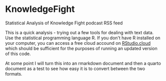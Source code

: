# KnowledgeFight
Statistical Analysis of Knowledge Fight podcast RSS feed

This is a quick analysis - trying out a few tools for dealing with text data.
Use the statistical programming language R.
If you don't have R installed on your computer, you can access a free cloud accound on [RStudio.cloud](https://rstudio.cloud) which should be sufficient for the purposes of running an updated version of this code.

At some point I will turn this into an rmarkdown document and then a quarto document as a test to see how easy it is to convert between the two formats.
